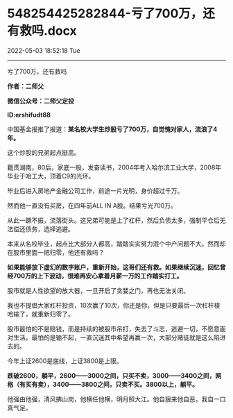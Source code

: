 # 548254425282844-亏了700万，还有救吗.docx

2022-05-03 18:52:18 Tue

----

亏了700万，还有救吗

__作者：二师父__

__微信公众号：二师父定投__

__ID:ershifudt88__

中国基金报推了报道：__某名校大学生炒股亏了700万，自觉愧对家人，流浪了4年。__

这个炒股的兄弟起点挺高。

籍贯湖南，80后，家底一般，发奋读书，2004年考入哈尔滨工业大学，2008年毕业于哈工大，顶着C9的光环。

毕业后进入房地产金融公司工作，前途一片光明，身价超过千万。

然而他一直没有买房，在四年前ALL IN A股。结果亏光700万。

从此一蹶不振，流落街头。这兄弟可能是上了杠杆，然后负债太多，强制平仓后无法偿还债务，选择逃避。

本来从名校毕业，起点比大部分人都高，踏踏实实努力混个中产问题不大。然而却在股市里面一把归零，他还有救吗？

__如果能够放下虚幻的数字账户，重新开始，这哥们还有救。如果继续沉迷，回忆曾经700万的上下波动，很难再安心拿着月薪一万的工作踏实打工。__

股市就是人性欲望的放大器，一旦开启了贪婪之门，再也无法关闭。

我也不提倡大家杠杆投资，10次赢了10次，你还是你，但是只要最后一次杠杆梭哈输了，就重新归零了。

股市最怕的不是赔钱，而是持续的被股市吊打，失去了斗志，逃避一切，不愿意面对生活。最怕的是输不起，一直沉迷其中希望再赢一次，大部分赌徒就是这么陷进去的。

今年上证2600是底线，上证3800是上限。

__跌破2600，躺平，2600——3000之间，只买不卖，3000——3400之间，网格（有买有卖），3400——3800之间，只卖不买。3800以上，躺平。__

他强由他强，清风拂山岗，他横任他横，明月照大江。他自狠来他自恶，我自一口真气足。

